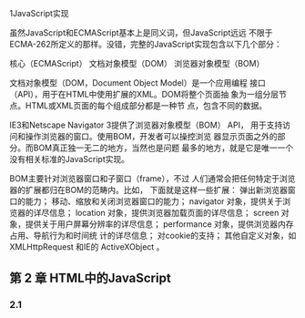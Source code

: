 1JavaScript实现

 虽然JavaScript和ECMAScript基本上是同义词，但JavaScript远远 不限于ECMA-262所定义的那样。没错，完整的JavaScript实现包含以下几个部分：

核心（ECMAScript） 文档对象模型（DOM） 浏览器对象模型（BOM）

文档对象模型（DOM，Document Object Model）是一个应用编程 接口（API），用于在HTML中使用扩展的XML。DOM将整个页面抽 象为一组分层节点。HTML或XML页面的每个组成部分都是一种节 点，包含不同的数据。

IE3和Netscape Navigator 3提供了浏览器对象模型（BOM） API， 用于支持访问和操作浏览器的窗口。使用BOM，开发者可以操控浏览 器显示页面之外的部分。而BOM真正独一无二的地方，当然也是问题 最多的地方，就是它是唯一一个没有相关标准的JavaScript实现。

BOM主要针对浏览器窗口和子窗口（frame），不过 人们通常会把任何特定于浏览器的扩展都归在BOM的范畴内。比如， 下面就是这样一些扩展： 弹出新浏览器窗口的能力； 移动、缩放和关闭浏览器窗口的能力； navigator 对象，提供关于浏览器的详尽信息； location 对象，提供浏览器加载页面的详尽信息； screen 对象，提供关于用户屏幕分辨率的详尽信息； performance 对象，提供浏览器内存占用、导航行为和时间统 计的详尽信息； 对cookie的支持； 其他自定义对象，如 XMLHttpRequest 和IE的 ActiveXObject 。

## 第 2 章 HTML中的JavaScript

### 2.1 <script> 元素

```
将JavaScript插入HTML的主要方法是使用 <script> 元素。这
个元素是由网景公司创造出来，并最早在Netscape Navigator 2中实现
的。后来，这个元素被正式加入到HTML规范。 <script> 元素有下
列8个属性。
1.async ：表示应该立即开始下载脚本，但不能阻止其他
页面动作，比如下载资源或等待其他脚本加载。只对外部脚本文件有效。

2.charset ：可选。使用 src 属性指定的代码字符集。这个属
性很少使用，因为大多数浏览器不在乎它的值。

3.crossorigin ：可选。配置相关请求的CORS（跨源资源共
享）设置。默认不使用CORS。
crossorigin="anonymous" 配置文件请求不必设置凭据标
志。 crossorigin="use-credentials" 设置凭据标志，意
味着出站请求会包含凭据。

4.defer ：可选。表示在文档解析和显示完成后再执行脚本是没
有问题的。只对外部脚本文件有效。在IE7及更早的版本中，对行
内脚本也可以指定这个属性。

5.integrity ：可选。允许比对接收到的资源和指定的加密签名
以验证子资源完整性（SRI，Subresource Intergrity）。如果接收到
的资源的签名与这个属性指定的签名不匹配，则页面会报错，脚
本不会执行。这个属性可以用于确保内容分发网络（CDN，
Content Delivery Network）不会提供恶意内容。

6.language ：废弃。最初用于表示代码块中的脚本语言
（如 "JavaScript" 、 "JavaScript
1.2" 或 "VBScript" ）。大多数浏览器都会忽略这个属性，
不应该再使用它。

7.src ：可选。表示包含要执行的代码的外部文件。

8.type ：可选。代替 language ，表示代码块中脚本语言的内
容类型（也称MIME类型）。按照惯例，这个值始终都
是 "text/javascript" ，尽
管 "text/javascript" 和 "text/ecmascript" 都已经废
弃了。JavaScript文件的MIME类型通常是 "application/xjavascript" ，不过给type属性这个值有可能导致脚本被忽
略。在非IE的浏览器中有效的其他值还
有 "application/javascript" 和 "application/ecmas
cript" 。如果这个值是 module ，则代码会被当成ES6模块，
而且只有这时候代码中才能出现 import 和 export 关键字。
```

#### 2.1.1 标签占位符

所有  <script>元素都被在页面的<head>标签内。这种做法的主要目的是把外部的CSS和JavaScript文件都集中放到 一起。



#### 2.1.2 推迟执行脚本

HTML 4.01为 <script>元素定义一个叫defer的属性。这 个属性表示脚本在执行的时候不会改变页面的结构。因此，这个脚本完全可以在整个页面解析完之后再运行。

#### 2.1.3 异步执行脚本

HTML5为<script>元素定义了async属性。从改变脚本处 理方式上看， async 属性与 defer 类似。当然，它们两者也都只 适用于外部脚本，都会告诉浏览器立即开始下载。不过，与 defer 不同的是，标记为 async 的脚本并不保证能按照它们出现的次序执行。

#### 2.1.4 动态加载脚本

除了<script>标签，还有其他方式可以加载脚本。因为javaScript可以使用DOM API,所以通过向DOM中动态添加 script 元素同样可以加载指定的脚本。只要创建一个 script 元素并将其添加到DOM即可。

#### 2.1.5 XHTML中的变化

可扩展超文本标记语言（Extensible HyperText Markup Language）是将HTML作为XML的应用重新包装的结果。与HTML不 同，在XHTML中使用JavaScript必须指定 type 属性且值为 text/javascript ，HTML中则可以没有这个属性。

### 第 3 章 语言基础

#### 3.1 语法

#### ECMAScript的语法很大程度上借鉴了C语言和其他类C语言，如 Java和Perl。熟悉这些语言的开发者，应该很容易理解ECMAScript宽 松的语法。

#### 3.1.1 区分大小写

ECMAScript中一切都区分大小写。无论是变 量、函数名还是操作符，都区分大小写。换句话说，变量 test 和变 量 Test 是两个不同的变量。类似地， typeof 不能作为函数名， 因为它是一个关键字。但 Typeof 是一个完全有效的函数名。

#### 3.1.2 标识符

所谓标识符，就是变量、函数、属性或函数参数的名称。标识符 可以由一或多个下列字符组成：

1.第一个字符必须是一个字母、下划线（ _ ）或美元符号 （ $ ）； 

2.剩下的其他字符可以是字母、下划线、美元符号或数字。

3.ECMAScript标识符使用驼峰大小写形式，即第一个单词的首字母小写，后面每个单词的首字母大写

4.关键字，保留字，true,false和null不能作为标识符。



#### 3.1.3 注释

ECMAScript采用C语言风格的注释，包括单行注释和块注释。单 行注释以两个斜杠字符开头

//       单行注释

/* */   多行注释

#### 3.1.4 严格模式

ECMAScript 5增加了严格模式（strict mode）的概念。严格模式是 一种不同的JavaScript解析和执行模型，ECMAScript 3的一些不规范写 法在这种模式下会被处理，对于不安全的活动将抛出错误。要对整个 脚本启用严格模式，**在脚本开头加上这一行：**

**"use strict";**

##### 虽然看起来像个没有赋值给任何变量的字符串，但它其实是一个 预处理指令。任何支持的JavaScript引擎看到它都会切换到严格模式。 选择这种语法形式的目的是不破坏ECMAScript 3语法。

预处理：

function doSomething(){

"use strict";

}

严格模式会影响JavaScript执行的很多方面，因此本书在用到它时 会明确指出来。所有现代浏览器都支持严格模式。

### 3.1.5 语句

ECMAScript中的语句以分号结尾。省略分号意味着由解析器确定 语句在哪里结尾.

注意：

1.即使语句末尾的分号不是必需的，也应该加上。

2.记着加分号有助于防止省略造成的问题，比如可以避免输入内容不完整。

多条语句可以合并到一个C语言风格的代码块中。代码块由一个 左花括号（ { ）标识开始，一个右花括号（ } ）标识结束：

```
if(test){
  test = false;
  console.log(test);
}
```

if之类的控制语句只在执行多条语句时要求必须有代码块。不 过，最佳实践是始终在控制语句中使用代码块，即使要执行的只有一 条语句，如下例所示：

```
// 有效，但容易导致错误，应该避免
if (test)
console.log(test);
// 推荐
if (test) { console.log(test);
]
```

在控制语句中使用代码块可以让内容更清晰，在需要修改代码时 也可以减少出错的可能性。

### 3.2 关键字与保留字

ECMA-262描述一组保留的关键字，这些关键字有特殊用途，比如表示控制语句的开始和结束，

，或者执行特定的操作。

注意的点：

1.保留的关键字不能用作标识符或属性名。

2.规范中也描述了一组未来的保留字，同样不能用作标识符或属性 名。虽然保留字在语言中没有特定用途，但它们是保留给将来做关键字用的。

### 3.3 变量

变量是松散类型的，意思是变量可以用于保存任何类 型的数据。每个变量只不过是一个用于保存任意值的命名占位符。有3种个关键字可以声明变量：var,const,let.

### 3.3.1 var 关键字

要定义变量，可以使用 var 操作符（注意 var 是一个关键 字），后跟变量名（即标识符，如前所述）：

```
var message;

```

这行代码定义了一个名为 message 的变量,可以用它保存任何 类型的值。（不初始化的情况下，变量会保存一个特殊值 undefined ，下一节讨论数据类型时会谈到。）ECMAScript实现变 量初始化，因此可以同时定义变量并设置它的值：

```
var message = "hi";
```

这里， message 被定义为一个保存字符串值 hi 的变量。像这 样初始化变量不会将它标识为字符串类型，只是一个简单的赋值而 已。随后，不仅可以改变保存的值，也可以改变值的类型：

```
var message = "hi";
message = 100; // 合法，但不推荐
```

在这个例子中，变量 message 首先被定义为一个保存字符串值 hi 的变量，然后又被重写为保存了数值100。虽然不推荐改变变量保 存值的类型，但这在ECMAScript中是完全有效的。

###  var 声明作用域

使用 var 操作符定义的变量会成为包含它的 函数的局部变量。比如，使用 var 在一个函数内部定义一个变 量，就意味着该变量将在函数退出时被销毁：

```
使用 var 操作符定义的变量会成为包含它的
函数的局部变量。比如，使用 var 在一个函数内部定义一个变
量，就意味着该变量将在函数退出时被销毁：
```

```
function test() {
var message = "hi"; // 局部变量
}
test();
console.log(message); // 出错！
```

这里， message 变量是在函数内部使用 var 定义的。函数叫 test() ，调用它会创建这个变量并给它赋值。调用之后变量随 即被销毁，因此示例中的最后一行会导致错误。不过，在函数内 定义变量时省略 var 操作符，可以创建一个全局变量：

```
function test() {
message = "hi"; // 全局变量
}
test();
console.log(message); // "hi"

```

去掉之前的 var 操作符之后， message 就变成了全局变量。 只要调用一次函数 test() ，就会定义这个变量，并且可以在函 数外部访问到。

```
注意 虽然可以通过省略 var 操作符定义全局变量，但不推 荐这么做。在局部作用域中定义的全局变量很难维护，也会造 成困惑。这是因为不能一下子断定省略 var 是不是有意而为之。在严格模式下，如果像这样给未声明的变量赋值，则会导
致抛出 ReferenceError 。
```

2. #### var 声明提升 使用 var 时，下面的代码不会报错。这是因为使用这个关键字 声明的变量会自动提升到函数作用域顶部：

 

```
function foo() {
console.log(age);
var age = 26;
}
foo(); // undefined
```

之所以不会报错，是因为ECMAScript运行时把它看成等价于如下

把所有变量声明都拉到函数作用域的顶部。

### 3.3.2  let 声明

####  let 跟 var 的作用差不多，但有着非常重要的区别。最明显的 区别是， let 声明的范围是块作用域，而 var 声明的范围是函数作用域。

```
if(true){
  var name ='Matt',
  console.log(name);
}
console.log(name); //Matt
if(true){
 let age =26;
 console.log(age); //26
}
console.log(age // ReferenceError: age没有
```

#### 3.3数据类型

ECMAscipt有6种简单数据类型（也称为原始类型）：

undefined,null,Boolean.Number,String和Symbol.

Symbol是ECMAScript新增的。还有一种复杂的数据类型叫object对象。

### 3.4操作符

1.递增/递减操作符

如果将一元减应用到非数值，则会执行与使用 Number() 转型，函数一样的类型转换：

布尔值false和true转换为0和1，字符串根据特殊规则进行解析，对象会调用它们的valueof()

或toString() 方法以得到可以转换的值。

2. 一元加和减

一元加和减操作符对大多数开发者来说并不陌生，它们ECMAScirpt中的数学用途一样，

一元加由一个加号表示，放在变量前头，对数值没有任何影响

### 3.5   if语句

##### if 语句是使用最频繁的语句之一，语法如下：

```
if (condition) statement1 else statement2
```

这里的条件可以是任何表达式，并且求值结果不一定是布尔值。ECMAScript会自动调用

Boolean函数将这个表达式的值转换为布尔值。如果条件求值为true,则执行语句

statement1;如果条件求值为false,则执行statement2。

## 3.6函数

函数对任何语言来说都是核心组件，因为它们可以封装语句，然 后在任何地方、任何时间执行。ECMAScript中的函数使用 function 关键字声明，后跟一组参数，然后是函数体。

JavaScript的核心语言特性在ECMA-262中以伪语言ECMAScript的    形式来定义。ECMAScript包含所有基本语法、操作符、数据类型和对    象，能完成基本的计算任务，但没有提供获得输入和产生输出的机    制。理解ECMAScript及其复杂的细节是完全理解浏览器中JavaScript的    关键。下面总结一下ECMAScript中的基本元素。    ECMAScript中的基本数据类型包括 Undefined 、 Null 、 Boolean 、 Number 、    String 和 Symbol 。

严格模式对函数也有一些限制：

 函数不能以 eval 或 arguments 作为名称； 函数的参数不能叫 eval 或 arguments ； 两个函数的参数不能叫同一个名称。

#### 下面总结一下ECMAScript中的基本元素。

1.ECMAScript中的基本数据类型包括 Undefined 、 Null 、 Boolean 、 Number 、 String 和 Symbol 。

2.与其他语言不同，ECMAScript不区分整数和浮点值，只有 Number 一种数值数据类型。

3.Object 是一种复杂数据类型，它是这门语言中所有对象的基类。

4.严格模式为这门语言中某些容易出错的部分施加了限制。

5.ECMAScript提供了C语言和类C语言中常见的很多基本操作符， 包括数学操作符、布尔操作符、关系操作符、相等操作符和赋值 操作符等。

6.不需要指定函数的返回值，因为任何函数可以在任何时候返回任 何值。 

7.不指定返回值的函数实际上会返回特殊值 undefined

### 第 4 章 变量、作用域与内存

```
本章内容
通过变量使用原始值与引用值
理解执行上下文
理解垃圾回收
```

#### 4.1 原始值与引用值

ECMAScipt变量可以包含两种不同的类型的数据：原始值和引用值。

原始值（primitive value）就是最简单的数据，引用值（reference value）则是由多个值构成的对象。

#### 4.2 动态属性 

原始值和引用值的定义方式很类似，都是创建一个变量，然后给 它赋一个值。不过，在变量保存了这个值之后，可以对这个值做什 么，则大有不同。对于引用值而言，可以随时添加、修改和删除其属 性和方法。

#### 4.2.1 复制值 

除了存储方式不同，原始值和引用值在通过变量复制时也有所不 同。在通过变量把一个原始值赋值到另一个变量时，原始值会被复制 到新变量的位置。

#### 4.2.2传递参数

ECMAScript中所有函数的参数都是按值传递的。这意味着函数外 的值会被复制到函数内部的参数中，就像从一个变量复制到另一个变 量一样。如果是原始值，那么就跟原始值变量的复制一样，如果是引 用值，那么就跟引用值变量的复制一样。对很多开发者来说，这一块 可能会不好理解，毕竟变量有按值和按引用访问，而传参则只有按值 传递。 

在按值传递参数时，值会被复制到一个局部变量（即一个命名参 数，或者用ECMAScript的话说，就是 arguments 对象中的一个槽 位）。在按引用传递参数时，值在内存中的位置会被保存在一个局部 变量，这意味着对本地变量的修改会反映到函数外部。

#### 4.2.3 确定类型

####  前一章提到的 typeof 操作符最适合用来判断一个变量是否为原 始类型。更确切地说，它是判断一个变量是否为字符串、数值、布尔 值或 undefined 的最好方式。如果值是对象或 null ，那么 typeof 返回 "object" 

#### 4.3执行上下文与作用域

##  执行上下文类型：

- **全局执行上下文** ：只有一个，浏览器中的全局对象就是 window 对象，`this` 指向这个全局对象。
- **函数执行上下文** ： 每当一个函数被调用时, 都会为该函数创建一个新的上下文。每个函数都有它自己的执行上下文，不过是在函数被调用时创建的。函数上下文可以有任意多个。每当一个新的执行上下文被创建，它会按定义的顺序，在执行栈中（将在后文讨论）执行一系列步骤。
- **Eval 函数执行上下文** — 执行在 `eval` 函数内部的代码也会有它属于自己的执行上下文
- 注意点：

1：只有全局执行上下文

2：first()函数执行，执行栈中添加first()函数的执行上下文

3：在first函数执行的过程中Second函数执行了，second函数的执行上下文加入到执行栈中

4：Second函数执行完毕，移除执行栈

5：Frist()函数执行完毕移除执行栈

###  作用域

作用域是可访问变量的集合。在 JavaScript 中, 对象和函数同样也是变量。

**在 JavaScript 中, 作用域为可访问变量，对象，函数的集合。**

JavaScript 函数作用域: 作用域在函数内修改。

分为全局变量和局部变量，

变量在函数内声明，变量为局部作用域。

变量在函数外定义，即为全局变量。

### 标记清理 

### JavaScript最常用的垃圾回收策略是标记清理（mark-andsweep）。当变量进入上下文，比如在函数内部声明一个变量时，这个 变量会被加上存在于上下文中的标记。而不在上下文中的变量，逻辑 上讲，永远不应该释放它们的内存，因为只要上下文中的代码在运 行，就有可能用到它们。当变量离开上下文时，也会被加上离开上下 文的标记。

#### 引用计数

什么是引用计数？

一个在堆上创建的对象，记录有多少个指针指向它。

 为什么要设计引用计数，他解决什么问题？

1、new出一个临时对象，使用完了，需要delete。但是拥有权会转移（auto_ptr）或者扩散，因此很难确定delete时机。忘记delete导致资源泄漏，过早delete，导致还在使用的指针出现错误，重复delete导致未定义行为。

2、许多对象拥有相同的值，存储多次是个很愚蠢的事，可以共享。

如何实现：

1、以String为例说明，String s1 = "Hello", String s2 = s1; 可以让s1,s2共享"Hello"。

2、引用计数放在哪里呢？显然不能放在String对象中，因为每个String对象都有这个引用计数，引用计数应该和String指向的Value在一起。

3、在String中建立一个嵌套类StringValue，String中有一个字段 StringValue* pStringValue。为什么StringValue设计成嵌套类，因为StringValue只是嵌套在String中，为了实现String，不会出现在其他地方。与此类似的有，STL中各种容器专属的迭代器。

4、StringValue中有：int refCount，记录引用计数。char* pData：指向char。

5、String的copy构造

```
1 String::String(const String& rhs)
2     :pStringValue(rhs.pStringValue)
3 {
4     ++(pStringValue->refCount);
5 }
```

#### 性能

IE7发布后，JavaScript引擎的垃圾回收程序被调优为动态改变分 配变量、字面量或数组槽位等会触发垃圾回收的阈值。IE7的起始阈值 都与IE6的相同。如果垃圾回收程序回收的内存不到已分配的15%，这 些变量、字面量或数组槽位的阈值就会翻倍。如果有一次回收的内存 达到已分配的85%，则阈值重置为默认值。这么一个简单的修改，极 大地提升了重度依赖JavaScript的网页在浏览器中的性能。

#### 内存管理

 在使用垃圾回收的编程环境中，开发者通常无须关心内存管理。 不过，JavaScript运行在一个内存管理与垃圾回收都很特殊的环境。分 配给浏览器的内存通常比分配给桌面软件的要少很多，分配给移动浏 览器的就更少了。这更多出于安全考虑而不是别的，就是为了避免运 行大量JavaScript的网页耗尽系统内存而导致操作系统崩溃。这个内存 限制不仅影响变量分配，也影响调用栈以及能够同时在一个线程中执 行的语句数量。 将内存占用量保持在一个较小的值可以让页面性能更好。优化内 存占用的最佳手段就是保证在执行代码时只保存必要的数据。如果数 据不再必要，那么把它设置为 null ，从而释放其引用。这也可以叫解除引用

#### 内存泄漏

#### 写得不好的JavaScript可能出现难以察觉且有害的内存泄漏问题。 在内存有限的设备上，或者在函数会被调用很多次的情况下，内 存泄漏可能是个大问题。JavaScript中的内存泄漏大部分是由不合 理的引用导致的。 意外声明全局变量是最常见但也最容易修复的内存泄漏问题。

